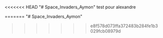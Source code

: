 <<<<<<< HEAD
"# Space_Invaders_Aymon" test pour alexandre

=======
"# Space_Invaders_Aymon" 
>>>>>>> e8f578d073ffa372483b284fe1b3029fcb08979d
